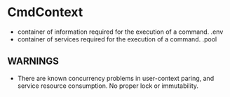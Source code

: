 # CmdContext

* container of information required for the execution of a command.
    .env
* container of services required for the execution of a command.
    .pool

## WARNINGS

* There are known concurrency problems in user-context paring, and service resource consumption.
   No proper lock or immutability. 